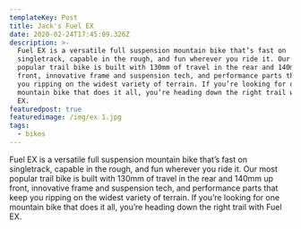 ```yaml
---
templateKey: Post
title: Jack's Fuel EX
date: 2020-02-24T17:45:09.326Z
description: >-
  Fuel EX is a versatile full suspension mountain bike that’s fast on
  singletrack, capable in the rough, and fun wherever you ride it. Our most
  popular trail bike is built with 130mm of travel in the rear and 140mm up
  front, innovative frame and suspension tech, and performance parts that keep
  you ripping on the widest variety of terrain. If you’re looking for one
  mountain bike that does it all, you’re heading down the right trail with Fuel
  EX.
featuredpost: true
featuredimage: /img/ex 1.jpg
tags:
  - bikes
---
```

Fuel EX is a versatile full suspension mountain bike that’s fast on singletrack, capable in the rough, and fun wherever you ride it. Our most popular trail bike is built with 130mm of travel in the rear and 140mm up front, innovative frame and suspension tech, and performance parts that keep you ripping on the widest variety of terrain. If you’re looking for one mountain bike that does it all, you’re heading down the right trail with Fuel EX.
